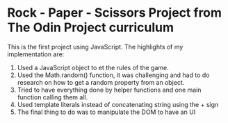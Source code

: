 # Rock - Paper - Scissors Project from The Odin Project curriculum

This is the first project using JavaScript. The highlights of my implementation are:

1. Used a JavaScript object to et the rules of the game.
2. Used the Math.random() function, it was challenging and had to do research on how to get a random property from an object.
3. Tried to have everything done by helper functions and one main function calling them all.
4. Used template literals instead of concatenating string using the + sign
5. The final thing to do was to manipulate the DOM to have an UI
